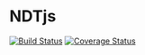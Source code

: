 # NDTjs

[![Build Status](https://travis-ci.org/m-lab/ndt-javascript.svg)](https://travis-ci.org/m-lab/ndt-javascript)
[![Coverage
Status](https://coveralls.io/repos/github/m-lab/ndt_js/badge.svg?branch=master)](https://coveralls.io/github/m-lab/ndt_js?branch=master)
